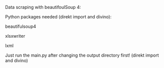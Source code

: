 Data scraping with beautifoulSoup 4:

Python packages needed (direkt import and divino):

beautifulsoup4

xlsxwriter

lxml

Just run the main.py after changing the output directory first! (direkt import and divino)
